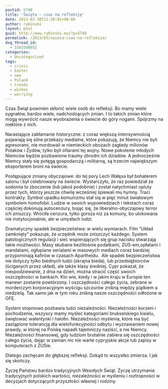 ```yaml
---
postid: 5748
title: 'Święta – czas na refleksję'
date: 2013-03-30T11:20:01+00:00
author: rybinski
layout: post
guid: http://www.rybinski.eu/?p=5748
permalink: /2013/03/swieta-czas-na-refleksje/
dsq_thread_id:
  - 3163308052
categories:
  - Uncategorized
tags:
  - crisis
  - Easter
  - new
  - Poland
  - trends
  - wishes
  - worrying
---
```

Czas Świąt powinien skłonić wiele osób do refleksji. Bo mamy wiele sygnałów, bardzo wiele, nadchodzących zmian. I to takich zmian które mogą wywrócić nasze wyobrażenia o świecie do góry nogami. Spójrzmy na niektóre z nich.

Narastające zakłamanie historyczne: z coraz większą intensywnością pojawiają się silne przekazy medialne, które pokazują, że Niemcy nie byli agresorami, nie mordowali w niemieckich obozach zagłady milionów Polaków i Żydów, tylko byli ofiarami tej wojny. Nowe pokolenie młodych Niemców będzie pozbawione traumy zbrodni ich dziadów. A jednocześnie Niemcy stały się potęgą gospodarczą i militarną, są trzecim największym eksporterem broni na świecie.

Postępujące zmiany obyczajowe: do tej pory Lech Wałęsa był bohaterem salonu i był celebrowany na świecie. Wystarczyło, że raz powiedział że sodomia to zboczenie (lub jakoś podobnie) i został natychmiast opluty przez tych, którzy jeszcze chwilę wcześniej śpiewali mu hymny. Traci kontrakty. Symbol upadku komunizmu stał się w pięć minut światowym symbolem homofobii. Ludzie w swoich wypowiedziach i tekstach coraz częściej dokonują autocenzury, bojąc się, że liberalno-obyczajowy terror ich zniszczy. Wróciła cenzura, tylko gorsza niż za komuny, bo ulokowana nie instytucjonalnie, ale w umysłach ludzi.

Dramatyczny spadek bezpieczeństwa: w wielu wymiarach. Film “Układ zamknięty” pokazuje, że urzędnik może zniszczyć każdego. System patologicznych regulacji i sieć wspierających się grup nacisku stwarzają takie możliwości. Masy skubane bezlitośnie podatkami, ZUS-em,opłatami i mandatami, ogłupiane serialami w masowych mediach coraz bardziej przypominają kafirów w czasach Apartheidu.  Ale spadek bezpieczeństwa nie dotyczy tylko biednych ludzi (skrajna bieda), lub przedsiębiorców (ściganych przez układ), ale także klasy średniej. Cypr pokazał, że niespodziewanie, z dnia na dzień, można stracić część swoich oszczędności w bankach. Kto wie, kiedy i w jakim kraju w Europie ten manewr zostanie powtórzony. I oszczędności całego życia, zebrane w morderczym korporacyjnym wyścigu szczurów znikną między piątkiem a niedzielą. Tak samo jak w tym roku znikną nasze oszczędności odłożone w OFE.

System stopniowo pozbawia ludzi niezależności. Niezależności korzeni i pochodzenia, wszyscy mamy myśleć kategoriami brukselskiego kisielu, świętować walentynki i halołin. Niezależności myślenia, które ma być zastąpione tolerancją dla wielofunkcyjności odbytu i wyznawaniem nowej prawdy, w której na Polskę napadli tajemniczy naziści, a nie Niemcy. Niezależności finansowej, gdy ludziom brutalnie zabiera się oszczędności całego życia, dając w zamian nic nie warte cypryjskie akcje lub zapisy w komputerach z ZUSie.

Dlatego zachęcam do głębszej refleksji. Dokąd to wszystko zmierza. I jak się skończy.

Życzę Państwu bardzo tradycyjnych Wesołych Świąt. Życzę utrzymania tradycyjnych polskich wartości, niezależności w myśleniu i roztropności w decyzjach dotyczących przyszłości własnej i rodziny.
